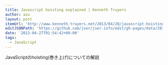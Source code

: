 ```yaml
---
title: Javascript hoisting explained | Kenneth Truyers
author: azu
layout: post
itemUrl: 'http://www.kenneth-truyers.net/2013/04/20/javascript-hoisting-explained/'
editJSONPath: 'https://github.com/jser/jser.info/edit/gh-pages/data/2013/04/index.json'
date: '2013-04-27T01:54:42+00:00'
tags:
  - JavaScript
---
```

JavaScriptのhoisting(巻き上げ)についての解説

